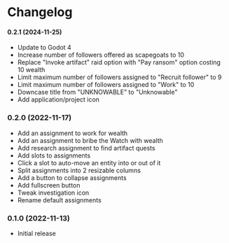 # Changelog

#### 0.2.1 (2024-11-25)

- Update to Godot 4
- Increase number of followers offered as scapegoats to 10
- Replace "Invoke artifact" raid option with "Pay ransom" option costing 10 wealth
- Limit maximum number of followers assigned to "Recruit follower" to 9
- Limit maximum number of followers assigned to "Work" to 10
- Downcase title from "UNKNOWABLE" to "Unknowable"
- Add application/project icon

### 0.2.0 (2022-11-17)

- Add an assignment to work for wealth
- Add an assignment to bribe the Watch with wealth
- Add research assignment to find artifact quests
- Add slots to assignments
- Click a slot to auto-move an entity into or out of it
- Split assignments into 2 resizable columns
- Add a button to collapse assignments
- Add fullscreen button
- Tweak investigation icon
- Rename default assignments

### 0.1.0 (2022-11-13)

- Initial release
